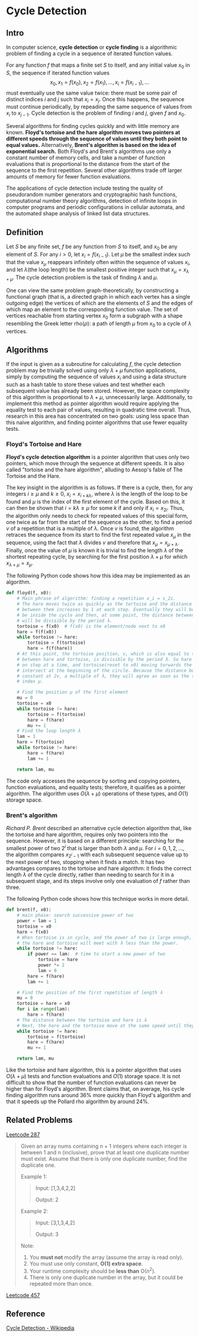 # Cycle Detection
## Intro
In computer science, **cycle detection** or **cycle finding** is a algorithmic problem of finding a cycle in a sequence of iterated function values.

For any function $f$ that maps a finite set $S$ to itself, and any initial value $x_0$ in $S$, the sequence if iterated function values
$$x_0, x_1 = f(x_0), x_2 = f(x_1), ..., x_i = f(x_{i-1}), ...$$
must eventually use the same value twice: there must be some pair of distinct indices $i$ and $j$ such that $x_i = x_j$. Once this happens, the sequence must continue periodically, by repeading the same sequence of values from $x_i$ to $x_{j-1}$. Cycle detection is the problem of finding $i$ and $j$, given $f$ and $x_0$.

Several algorithms for finding cycles quickly and with little memory are known. **Floyd's tortoise and the hare algorithm moves two pointers at different speeds through the sequence of values until they both point to equal values.** Alternatively, **Brent's algorithm is based on the idea of exponential search.** Both Floyd's and Brent's algorithms use only a constant number of memory cells, and take a number of function evaluations that is proportional to the distance from the start of the sequence to the first repetition. Several other algorithms trade off larger amounts of memory for fewer function evaluations.

The applications of cycle detection include testing the quality of pseudorandom number generators and cryptographic hash functions, computational number theory algorithms, detection of infinite loops in computer programs and periodic configurations in cellular automata, and the automated shape analysis of linked list data structures.

## Definition
Let $S$ be any finite set, $f$ be any function from $S$ to itself, and $x_0$ be any element of $S$. For any $i>0$, let $x_i = f(x_{i-1})$. Let $\mu$ be the smallest index such that the value $x_{\mu}$ reappears infinitely often within the sequence of values $x_i$, and let $\lambda$(the loop length) be the smallest positive integer such that $x_{\mu} = x_{\lambda + \mu}$. The cycle detection problem is the task of finding $\lambda$ and $\mu$.

One can view the same problem graph-theoretically, by constructing a functional graph (that is, a directed graph in which each vertex has a single outgoing edge) the vertices of which are the elements of $S$ and the edges of which map an element to the corresponding function value. The set of vertices reachable from starting vertex $x_0$ form a subgraph with a shape resembling the Greek letter rho($\rho$): a path of length $\mu$ from $x_0$ to a cycle of $\lambda$ vertices.

## Algorithms
If the input is given as a subroutine for calculating $f$, the cycle detection problem may be trivially solved using only $\lambda + \mu$ function applications, simply by computing the sequence of values $x_i$ and using a data structure such as a hash table to store these values and test whether each subsequent value has already been stored. However, the space complexity of this algorithm is proportional to $\lambda + \mu$, unnecessarily large. Additionally, to implement this method as pointer algorithm would require applying the equality test to each pair of values, resulting in quadratic time overall. Thus, research in this area has concentrated on two goals: using less space than this naive algorithm, and finding pointer algorithms that use fewer equality tests.

### Floyd's Tortoise and Hare
**Floyd's cycle detection algorithm** is a pointer algorithm that uses only two pointers, which move through the sequence at different speeds. It is also called "tortoise and the hare algorithm", alluding to Aesop's fable of The Tortoise and the Hare.

The key insight in the algorithm is as follows. If there is a cycle, then, for any integers $i ≥ \mu$ and $k ≥ 0$, $x_i = x_{i + k\lambda}$, where $\lambda$ is the length of the loop to be found and $\mu$ is the index of the first element of the cycle. Based on this, it can then be shown that $i=k\lambda ≥ \mu$ for some $k$ if and only if $x_i = x_{2i}$. Thus, the algorithm only needs to check for repeated values of this special form, one twice as far from the start of the sequence as the other, to find a period $v$ of a repetition that is a multiple of $\lambda$. Once $v$ is found, the algorithm retraces the sequence from its start to find the first repeated value $x_\mu$ in the sequence, using the fact that $\lambda$ divides $v$ and therefore that $x_\mu = x_{\mu + \lambda}$. Finally, once the value of $\mu$ is known it is trivial to find the length $\lambda$ of the shortest repeating cycle, by searching for the first position $\lambda + \mu$ for which $x_{\lambda+\mu} = x_\mu$.

The following Python code shows how this idea may be implemented as an algorithm.
```Python
def floyd(f, x0):
    # Main phrase of algorithm: finding a repetition x_i = s_2i.
    # The hare moves twice as quickly as the tortoise and the distance
    # between them increases by 1 at each step. Eventually they will both
    # be inside the cycle and then, at some point, the distance between them
    # will be divisible by the period λ.
    tortoise = f(x0)  # f(x0) is the element/node next to x0
    hare = f(f(x0))
    while tortoise != hare:
        tortoise = f(tortoise)
        hare = f(f(hare))
    # At this point, the tortoise position, v, which is also equal to the distance
    # between hare and tortoise, is divisible by the period λ. So hare moving in circle 
    # on step at a time, and tortoise(reset to x0) moving torwards the circle, will 
    # intersect at the beginning of the circle. Because the distance between them is 
    # constant at 2v, a multiple of λ, they will agree as soon as the tortoise reaches
    # index μ.

    # Find the position μ of the first element
    mu = 0
    tortoise = x0
    while tortoise != hare:
        tortoise = f(tortoise)
        hare = f(hare)
        mu += 1
    # Find the loop length λ
    lam = 1
    hare = f(tortoise)
    while tortoise != hare:
        hare = f(hare)
        lam += 1

    return lam, mu
```
The code only accesses the sequence by sorting and copying pointers, function evaluations, and equality tests; therefore, it qualifies as a pointer algorithm. The algorithm uses $O(\lambda + \mu)$ operations of these types, and $O(1)$ storage space.

### Brent's algorithm
*Richard P. Brent* described an alternative cycle detection algorithm that, like the tortoise and hare algorithm, requires only two pointers into the sequence. However, it is based on a different principle: searching for the smallest power of two $2^i$ that is larger than both $\lambda$ and $\mu$. For $i = 0, 1, 2, ...$, the algorithm compares $x_{2^i-1}$ with each subsequent sequence value up to the next power of two, stopping when it finds a match. It has two advantages compares to the tortoise and hare algorithm: it finds the correct length $\lambda$ of the cycle directly, rather than needing to search for it in a subsequent stage, and its steps involve only one evaluation of $f$ rather than three.

The following Python code shows how this technique works in more detail.
```Python
def brent(f, x0):
    # main phase: search successive power of two
    power = lam = 1
    tortoise = x0
    hare = f(x0)
    # When tortoise is in cycle, and the power of two is large enough,
    # the hare and tortoise will meet with λ less than the power.
    while tortoise != hare:
        if power == lam:  # time to start a new power of two
            tortoise = hare
            power *= 2
            lam = 0
        hare = f(hare)
        lam += 1

    # Find the position of the first repetition of length λ
    mu = 0
    tortoise = hare = x0
    for i in range(lam):
        hare = f(hare)
    # The distance between the tortoise and hare is λ
    # Next, the hare and the tortoise move at the same speed until they meet
    while tortoise != hare:
        tortoise = f(tortoise)
        hare = f(hare)
        mu += 1

    return lam, mu
```
Like the tortoise and hare algorithm, this is a pointer algorithm that uses $O(\lambda + \mu)$ tests and function evaluations and $O(1)$ storage space. It is not difficult to show that the number of function evaluations can never be higher than for Floyd's algorithm. Brent claims that, on average, his cycle finding algorithm runs around 36% more quickly than Floyd's algorithm and that it speeds up the Pollard rho algorithm by around 24%.

## Related Problems
[Leetcode 287](https://leetcode.com/problems/find-the-duplicate-number/)
> Given an array nums containing n + 1 integers where each integer is between 1 and n (inclusive), prove that at least one duplicate number must exist. Assume that there is only one duplicate number, find the duplicate one.
> 
> Example 1:
> >Input: [1,3,4,2,2]
> >
> >Output: 2
> 
> Example 2:
> >Input: [3,1,3,4,2]
> >
> >Output: 3
> 
> Note:
> 1. You **must not** modify the array (assume the array is read only).
> 2. You must use only constant, **O(1) extra space**.
> 3. Your runtime complexity should be **less than** O($n^2$).
> 4. There is only one duplicate number in the array, but it could be repeated more than once.

[Leetcode 457](https://leetcode.com/problems/circular-array-loop/)


## Reference
[Cycle Detection - Wikipedia](https://en.wikipedia.org/wiki/Cycle_detection)